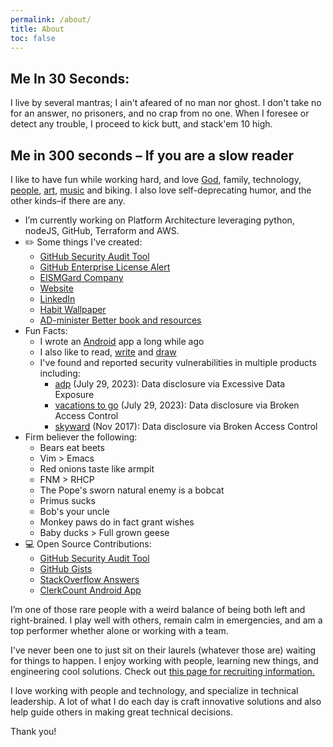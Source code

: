 ```yaml
---
permalink: /about/
title: About
toc: false
---
```


## Me In 30 Seconds:	

I live by several mantras; I ain't afeared of no man nor ghost. I don't take no for an answer, no prisoners, and no crap from no one. When I foresee or detect any trouble, I proceed to kick butt, and stack'em 10 high.

## Me in 300 seconds – If you are a slow reader
I like to have fun while working hard, and love [God](https://churchofjesuschrist.org), family, technology, [people](https://www.linkedin.com/in/benfrancom/), [art](https://benfran.com/tags/#art/), [music](https://benfran.com/tags/#music/) and biking. I also love self-deprecating humor, and the other kinds–if there are any. 

- I’m currently working on Platform Architecture leveraging python, nodeJS, GitHub, Terraform and AWS.
- ✏️ Some things I've created:
  - [GitHub Security Audit Tool](https://github.com/EISMGard/github-audit-tool)
  - [GitHub Enterprise License Alert]([https://github.com/EISMGard/github-audit-tool](https://github.com/EISMGard/github-enterprise-license-alert))
  - [EISMGard Company](https://www.eismgard.com)
  - [Website](https://benfran.com)
  - [LinkedIn](https://www.linkedin.com/in/benfrancom/)
  - [Habit Wallpaper](https://habituwall.com)
  - [AD-minister Better book and resources](https://administerbetter.com)
- Fun Facts:
  - I wrote an [Android](https://github.com/bfrancom/ClerkCount) app a long while ago
  - I also like to read, [write](https://benfran.com) and [draw](https://benfran.com/tags/#art)
  - I've found and reported security vulnerabilities in multiple products including:
    -  [adp](https://www.adp.com/) (July 29, 2023): Data disclosure via Excessive Data Exposure
    -  [vacations to go](https://www.vacationstogo.com/) (July 29, 2023): Data disclosure via Broken Access Control
    -  [skyward](https://en.wikipedia.org/wiki/Skyward) (Nov 2017): Data disclosure via Broken Access Control
- Firm believer the following:
  - Bears eat beets
  - Vim > Emacs
  - Red onions taste like armpit
  - FNM > RHCP
  - The Pope's sworn natural enemy is a bobcat
  - Primus sucks
  - Bob's your uncle
  - Monkey paws do in fact grant wishes
  - Baby ducks > Full grown geese
- 💻 Open Source Contributions:
  - [GitHub Security Audit Tool](https://github.com/EISMGard/github-audit-tool)
  - [GitHub Gists](https://gist.github.com/bfrancom)
  - [StackOverflow Answers](https://stackoverflow.com/users/7016129/ben-francom)
  - [ClerkCount Android App](https://github.com/bfrancom/ClerkCount)

I’m one of those rare people with a weird balance of being both left and right-brained. I play well with others, remain calm in emergencies, and am a top performer whether alone or working with a team. 

I've never been one to just sit on their laurels (whatever those are) waiting for things to happen. I enjoy working with people, learning new things, and engineering cool solutions. Check out [this page for recruiting information.](/recruiters) 

I love working with people and technology, and specialize in technical leadership. A lot of what I do each day is craft innovative solutions and also help guide others in making great technical decisions.

Thank you!
